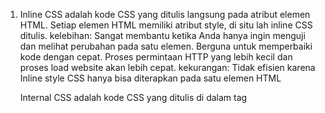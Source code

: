 1.  Inline CSS adalah kode CSS yang ditulis langsung pada atribut elemen HTML. Setiap elemen HTML memiliki atribut style, di situ lah inline CSS ditulis.
        kelebihan:
            Sangat membantu ketika Anda hanya ingin menguji dan melihat perubahan pada satu elemen.
            Berguna untuk memperbaiki kode dengan cepat.
            Proses permintaan HTTP yang lebih kecil dan proses load website akan lebih cepat.
        kekurangan:
            Tidak efisien karena Inline style CSS hanya bisa diterapkan pada satu elemen HTML

    Internal CSS adalah kode CSS yang ditulis di dalam tag <style> dan kode HTML dituliskan di bagian atas (header) file HTML. Internal CSS dapat digunakan untuk membuat tampilan pada satu halaman website dan tidak digunakan pada halaman website yang lain.
        kelebihan:
            Perubahan pada Internal CSS hanya berlaku pada satu halaman saja.
            Anda tidak perlu melakukan upload beberapa file karena HTML dan CSS berada dalam satu file.
            Class dan ID bisa digunakan oleh internal stylesheet.
        kekurangan:
            Tidak efisien apabila Anda ingin menggunakan CSS yang sama dalam beberapa file.
            Membuat performa website lebih lemot. Sebab, CSS yang berbeda-beda akan mengakibatkan loading ulang setiap kali Anda ganti halaman website

    Eksternal CSS adalah kode CSS yang ditulis terpisah dengan kode HTML Eksternal CSS ditulis di sebuah file khusus yang berekstensi .css. File eksternal CSS biasanya diletakkan setelah bagian <head> pada halaman
        kelebihan:
            Ukuran file HTML akan menjadi lebih kecil dan struktur dari kode HTML jadi lebih rapi.
            Loading website menjadi lebih cepat.
            File CSS dapat digunakan di beberapa halaman website sekaligus
        kekurangan:
            Halaman akan menjadi berantakan, ketika file CSS gagal dipanggil oleh file HTML. Hal ini terjadi disebabkan karena koneksi internet yang lambat

2.  <!--...--> = comment
    <!DOCTYPE> = tipe dokumen
    <a> = link
    <b> = bold text
    <br> = single line break
    <button> = tombol
    <div> = divition
    <form> = form user input
    <h1> to <h6> = heading
    <html> = HTML document root
    <nav> = navigation links
    <section> = section
    <style> = informasi style untuk document
    <table> = table

3.  .class = menunjuk element dengan class="class"
    #id = menunjuk element dengan id="id"
    * = memilih semua elemen
    element = memilih semua elemen <element>

4.  1.  halaman login, dan create-task dibantu oleh template di web https://mdbootstrap.com/docs/standard/extended/login/#section-7

